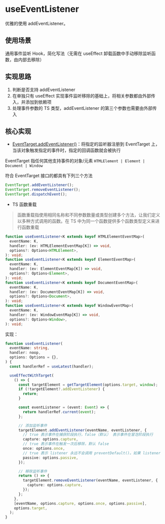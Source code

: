 # useEventListener

优雅的使用 addEventListener。

## 使用场景

通用事件监听 Hook，简化写法（无需在 useEffect 卸载函数中手动移除监听函数，由内部去移除）

## 实现思路

1. 判断是否支持 addEventListener
2. 在单独只有 useEffect 实现事件监听移除的基础上，将相关参数都由外部传入，并添加到依赖项
3. 处理事件参数的 TS 类型，addEventListener 的第三个参数也需要由外部传入

## 核心实现

- [EventTarget.addEventListener()](https://developer.mozilla.org/zh-CN/docs/Web/API/EventTarget/addEventListener)：将指定的监听器注册到 EventTarget 上，当该对象触发指定的事件时，指定的回调函数就会被执行

EventTarget 指任何其他支持事件的对象/元素 `HTMLElement | Element | Document | Window`

符合 EventTarget 接口的都具有下列三个方法

```js
EventTarget.addEventListener();
EventTarget.removeEventListener();
EventTarget.dispatchEvent();
```

- TS 函数重载

> 函数重载指使用相同名称和不同参数数量或类型创建多个方法，让我们定义以多种方式调用的函数。在 TS 中为同一个函数提供多个函数类型定义来进行函数重载

```ts
function useEventListener<K extends keyof HTMLElementEventMap>(
  eventName: K,
  handler: (ev: HTMLElementEventMap[K]) => void,
  options?: Options<HTMLElement>,
): void;
function useEventListener<K extends keyof ElementEventMap>(
  eventName: K,
  handler: (ev: ElementEventMap[K]) => void,
  options?: Options<Element>,
): void;
function useEventListener<K extends keyof DocumentEventMap>(
  eventName: K,
  handler: (ev: DocumentEventMap[K]) => void,
  options?: Options<Document>,
): void;
function useEventListener<K extends keyof WindowEventMap>(
  eventName: K,
  handler: (ev: WindowEventMap[K]) => void,
  options?: Options<Window>,
): void;
```

实现：

```ts
function useEventListener(
  eventName: string,
  handler: noop,
  options: Options = {},
) {
  const handlerRef = useLatest(handler);

  useEffectWithTarget(
    () => {
      const targetElement = getTargetElement(options.target, window);
      if (!targetElement?.addEventListener) {
        return;
      }

      const eventListener = (event: Event) => {
        return handlerRef.current(event);
      };

      // 添加监听事件
      targetElement.addEventListener(eventName, eventListener, {
        // true 表示事件在捕获阶段执行，false（默认） 表示事件在冒泡阶段执行
        capture: options.capture,
        // true 表示事件在触发一次后移除，默认 false
        once: options.once,
        // true 表示 listener 永远不会调用 preventDefault()。如果 listener 仍然调用了这个函数，客户端将会忽略它并抛出一个控制台警告
        passive: options.passive,
      });

      // 移除监听事件
      return () => {
        targetElement.removeEventListener(eventName, eventListener, {
          capture: options.capture,
        });
      };
    },
    [eventName, options.capture, options.once, options.passive],
    options.target,
  );
}
```
